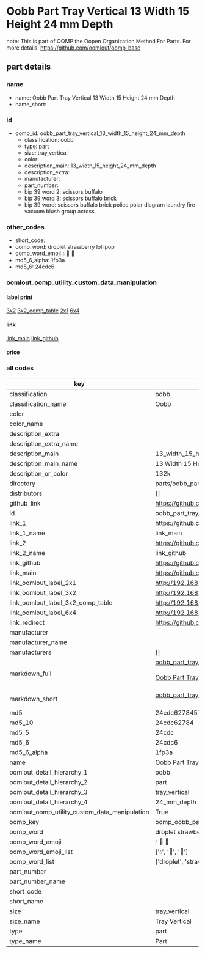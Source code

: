 # Oobb Part Tray Vertical 13 Width 15 Height 24 mm Depth  

note: This is part of OOMP the Oopen Organization Method For Parts. For more details: https://github.com/oomlout/oomp_base

##  part details
  







### name
* name: Oobb Part Tray Vertical 13 Width 15 Height 24 mm Depth
* name_short: 
### id
* oomp_id: oobb_part_tray_vertical_13_width_15_height_24_mm_depth
  * classification: oobb
  * type: part
  * size: tray_vertical
  * color: 
  * description_main: 13_width_15_height_24_mm_depth
  * description_extra: 
  * manufacturer: 
  * part_number: 
  * bip 39 word 2: scissors buffalo
  * bip 39 word 3: scissors buffalo brick
  * bip 39 word: scissors buffalo brick police polar diagram laundry fire vacuum blush group across

### other_codes
* short_code: 
* oomp_word: droplet strawberry lollipop
* oomp_word_emoji :droplet: :strawberry: :lollipop:
* md5_6_alpha: 1fp3a
* md5_6: 24cdc6






### oomlout_oomp_utility_custom_data_manipulation
#### label print
[3x2](http://192.168.1.245:1112/?label=oomp%201fp3a)
[3x2_oomp_table](http://192.168.1.108:1112/?label=oomp%201fp3a)
[2x1](http://192.168.1.242:1112/?label=oomp%201fp3a)
[6x4](http://192.168.1.55:1112/?label=oomp%201fp3a)    

#### link

[link_main](https://github.com/oomlout/oomlout_oomp_version_1_messy/tree/main/parts/oobb_part_tray_vertical_13_width_15_height_24_mm_depth) [link_github](https://github.com/oomlout/oomlout_oomp_version_1_messy/tree/main/parts/oobb_part_tray_vertical_13_width_15_height_24_mm_depth)                             

#### price







### all codes 
| key | value |  
| --- | --- |  
| classification | oobb |  
| classification_name | Oobb |  
| color |  |  
| color_name |  |  
| description_extra |  |  
| description_extra_name |  |  
| description_main | 13_width_15_height_24_mm_depth |  
| description_main_name | 13 Width 15 Height 24 mm Depth |  
| description_or_color | 132k |  
| directory | parts/oobb_part_tray_vertical_13_width_15_height_24_mm_depth |  
| distributors | [] |  
| github_link | https://github.com/oomlout/oomlout_oomp_part_src/tree/main/parts/oobb_part_tray_vertical_13_width_15_height_24_mm_depth |  
| id | oobb_part_tray_vertical_13_width_15_height_24_mm_depth |  
| link_1 | https://github.com/oomlout/oomlout_oomp_version_1_messy/tree/main/parts/oobb_part_tray_vertical_13_width_15_height_24_mm_depth |  
| link_1_name | link_main |  
| link_2 | https://github.com/oomlout/oomlout_oomp_version_1_messy/tree/main/parts/oobb_part_tray_vertical_13_width_15_height_24_mm_depth |  
| link_2_name | link_github |  
| link_github | https://github.com/oomlout/oomlout_oomp_version_1_messy/tree/main/parts/oobb_part_tray_vertical_13_width_15_height_24_mm_depth |  
| link_main | https://github.com/oomlout/oomlout_oomp_version_1_messy/tree/main/parts/oobb_part_tray_vertical_13_width_15_height_24_mm_depth |  
| link_oomlout_label_2x1 | http://192.168.1.242:1112/?label=oomp%201fp3a |  
| link_oomlout_label_3x2 | http://192.168.1.245:1112/?label=oomp%201fp3a |  
| link_oomlout_label_3x2_oomp_table | http://192.168.1.108:1112/?label=oomp%201fp3a |  
| link_oomlout_label_6x4 | http://192.168.1.55:1112/?label=oomp%201fp3a |  
| link_redirect | https://github.com/oomlout/oomlout_oomp_version_1_messy/tree/main/parts/oobb_part_tray_vertical_13_width_15_height_24_mm_depth |  
| manufacturer |  |  
| manufacturer_name |  |  
| manufacturers | [] |  
| markdown_full | [oobb_part_tray_vertical_13_width_15_height_24_mm_depth](none)<br>[](none)<br>[Oobb Part Tray Vertical 13 Width 15 Height 24 Mm Depth](none)<br><br> |  
| markdown_short | [oobb_part_tray_vertical_13_width_15_height_24_mm_depth](none)<br><br> |  
| md5 | 24cdc62784572fb4f3d3ba7a37476e08 |  
| md5_10 | 24cdc62784 |  
| md5_5 | 24cdc |  
| md5_6 | 24cdc6 |  
| md5_6_alpha | 1fp3a |  
| name | Oobb Part Tray Vertical 13 Width 15 Height 24 mm Depth |  
| oomlout_detail_hierarchy_1 | oobb |  
| oomlout_detail_hierarchy_2 | part |  
| oomlout_detail_hierarchy_3 | tray_vertical |  
| oomlout_detail_hierarchy_4 | 24_mm_depth |  
| oomlout_oomp_utility_custom_data_manipulation | True |  
| oomp_key | oomp_oobb_part_tray_vertical_13_width_15_height_24_mm_depth |  
| oomp_word | droplet strawberry lollipop |  
| oomp_word_emoji | :droplet: :strawberry: :lollipop: |  
| oomp_word_emoji_list | [':droplet:', ':strawberry:', ':lollipop:'] |  
| oomp_word_list | ['droplet', 'strawberry', 'lollipop'] |  
| part_number |  |  
| part_number_name |  |  
| short_code |  |  
| short_name |  |  
| size | tray_vertical |  
| size_name | Tray Vertical |  
| type | part |  
| type_name | Part |  
